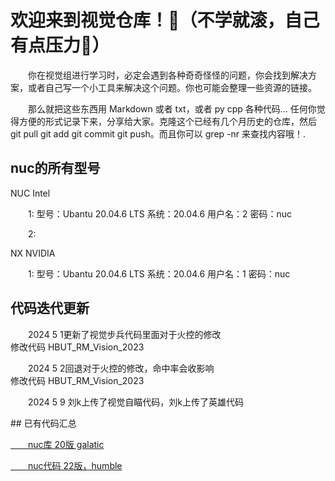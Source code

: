 # 欢迎来到视觉仓库！🤪（不学就滚，自己有点压力🥰）

<p>&emsp;&emsp;你在视觉组进行学习时，必定会遇到各种奇奇怪怪的问题，你会找到解决方案，或者自己写一个小工具来解决这个问题。你也可能会整理一些资源的链接。</p>

<p>&emsp;&emsp;那么就把这些东西用 Markdown 或者 txt，或者 py cpp 各种代码… 任何你觉得方便的形式记录下来，分享给大家。克隆这个已经有几个月历史的仓库，然后 git pull git add git commit git push。而且你可以 grep -nr 来查找内容哦！.</p>

## nuc的所有型号
<p>NUC Intel</p> 
   <p>&emsp;&emsp;1: 型号：Ubantu 20.04.6 LTS 系统：20.04.6 用户名：2 密码：nuc</p>
   <p>&emsp;&emsp;2:</p>
<p>NX NVIDIA</p>
   <p>&emsp;&emsp;1: 型号：Ubantu 20.04.6 LTS 系统：20.04.6 用户名：1 密码：nuc</p>

## 代码迭代更新

<p>&emsp;&emsp;2024 5 1更新了视觉步兵代码里面对于火控的修改<br>
修改代码 HBUT_RM_Vision_2023</p>

<p>&emsp;&emsp;2024 5 2回退对于火控的修改，命中率会收影响<br>
修改代码 HBUT_RM_Vision_2023</p>

<p>&emsp;&emsp;2024 5 9 刘k上传了视觉自瞄代码，刘k上传了英雄代码</p>
## 已有代码汇总
<p><a href="https://github.com/Muzi1205/vision-code" title="超链接title">&emsp;&emsp;nuc库 20版 galatic</a></p>
<p><a href="https://github.com/mayIsuccess/hbut_-rm_-vision_2023.git" title="超链接title">&emsp;&emsp;nuc代码 22版，humble</a></p>
